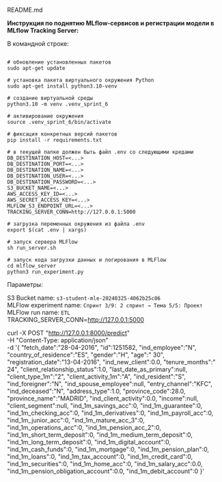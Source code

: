 README.md

**Инструкция по поднятию MLflow-сервисов и регистрации модели в MLflow Tracking Server:**    

В командной строке:    
```

# обновление установленных пакетов
sudo apt-get update    

# установка пакета виртуального окружения Python
sudo apt-get install python3.10-venv    

# создание виртуальной среды
python3.10 -m venv .venv_sprint_6  

# активирование окружения 
source .venv_sprint_6/bin/activate    

# фиксация конкретных версий пакетов
pip install -r requirements.txt    

# в текущей папке должен быть файл .env со следующими кредами
DB_DESTINATION_HOST=<...>
DB_DESTINATION_PORT=<...>
DB_DESTINATION_NAME=<...>
DB_DESTINATION_USER=<...>
DB_DESTINATION_PASSWORD=<...>
S3_BUCKET_NAME=<...>
AWS_ACCESS_KEY_ID=<...>
AWS_SECRET_ACCESS_KEY=<...>
MLFLOW_S3_ENDPOINT_URL=<...>
TRACKING_SERVER_CONN=http://127.0.0.1:5000

# загрузка переменных окружения из файла .env
export $(cat .env | xargs)    

# запуск сервера MLFlow
sh run_server.sh

# запуск кода загрузки данных и логирования в MLFlow
cd mlflow_server
python3 run_experiment.py
``` 
    
Параметры:    
    
S3 Bucket name: `s3-student-mle-20240325-4062b25c06`    
MLFlow experiment name:  `Спринт 3/9: 2 спринт → Тема 5/5: Проект`    
MLFlow run name: `ETL`    
TRACKING_SERVER_CONN=http://127.0.0.1:5000


curl -X POST "http://127.0.0.1:8000/predict" \
     -H "Content-Type: application/json" \
     -d '{
    "fetch_date":"28-04-2016",
    "id":1251582,
    "ind_employee":"N",
    "country_of_residence":"ES",
    "gender":"H",
    "age":" 30",
    "registration_date":"13-04-2016",
    "ind_new_client":0.0,
    "tenure_months":"     24",
    "client_relationship_status":1.0,
    "last_date_as_primary":null,
    "client_type_1m":"2",
    "client_activity_1m":"A",
    "ind_resident":"S",
    "ind_foreigner":"N",
    "ind_spouse_employee":null,
    "entry_channel":"KFC",
    "ind_deceased":"N",
    "address_type":1.0,
    "province_code":28.0,
    "province_name":"MADRID",
    "ind_client_activity":0.0,
    "income":null,
    "client_segment":null,
    "ind_1m_savings_acc":0,
    "ind_1m_guarantee":0,
    "ind_1m_checking_acc":0,
    "ind_1m_derivatives":0,
    "ind_1m_payroll_acc":0,
    "ind_1m_junior_acc":0,
    "ind_1m_mature_acc_3":0,
    "ind_1m_operations_acc":0,
    "ind_1m_pension_acc_2":0,
    "ind_1m_short_term_deposit":0,
    "ind_1m_medium_term_deposit":0,
    "ind_1m_long_term_deposit":0,
    "ind_1m_digital_account":0,
    "ind_1m_cash_funds":0,
    "ind_1m_mortgage":0,
    "ind_1m_pension_plan":0,
    "ind_1m_loans":0,
    "ind_1m_tax_account":0,
    "ind_1m_credit_card":0,
    "ind_1m_securities":0,
    "ind_1m_home_acc":0,
    "ind_1m_salary_acc":0.0,
    "ind_1m_pension_obligation_account":0.0,
    "ind_1m_debit_account":0
}'
